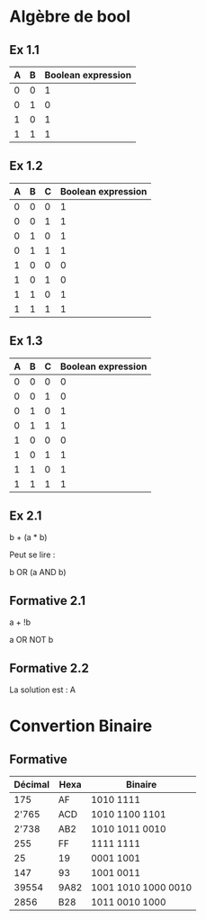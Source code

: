 # Algèbre de bool

## Ex 1.1

| A   | B   | Boolean expression |
| --- | --- | ------------------ |
| 0   | 0   | 1                  |
| 0   | 1   | 0                  |
| 1   | 0   | 1                  |
| 1   | 1   | 1                  |

## Ex 1.2

| A   | B   | C   | Boolean expression |
| --- | --- | --- | ------------------ |
| 0   | 0   | 0   | 1                  |
| 0   | 0   | 1   | 1                  |
| 0   | 1   | 0   | 1                  |
| 0   | 1   | 1   | 1                  |
| 1   | 0   | 0   | 0                  |
| 1   | 0   | 1   | 0                  |
| 1   | 1   | 0   | 1                  |
| 1   | 1   | 1   | 1                  |

## Ex 1.3

| A   | B   | C   | Boolean expression |
| --- | --- | --- | ------------------ |
| 0   | 0   | 0   | 0                  |
| 0   | 0   | 1   | 0                  |
| 0   | 1   | 0   | 1                  |
| 0   | 1   | 1   | 1                  |
| 1   | 0   | 0   | 0                  |
| 1   | 0   | 1   | 1                  |
| 1   | 1   | 0   | 1                  |
| 1   | 1   | 1   | 1                  |

## Ex 2.1

b + (a \* b)

Peut se lire :

b OR (a AND b)

## Formative 2.1

a + !b

a OR NOT b

## Formative 2.2

La solution est : A

# Convertion Binaire

## Formative

| Décimal | Hexa | Binaire             |
| ------- | ---- | ------------------- |
| 175     | AF   | 1010 1111           |
| 2'765   | ACD  | 1010 1100 1101      |
| 2'738   | AB2  | 1010 1011 0010      |
| 255     | FF   | 1111 1111           |
| 25      | 19   | 0001 1001           |
| 147     | 93   | 1001 0011           |
| 39554   | 9A82 | 1001 1010 1000 0010 |
| 2856    | B28  | 1011 0010 1000      |


